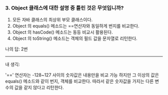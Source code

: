 ### 3. Object 클래스에 대한 설명 중 틀린 것은 무엇입니까?

1. 모든 자바 클래스의 최상위 부모 클래스이다.
2. Object 의 equals() 메소드는 ==연산자와 동일하게 번지를 비교한다.
3. Object 의 hasCode() 메소드는 동등 비교시 활용된다.
4. Object 의 toString() 메소드는 객체의 필드 값을 문자열로 리턴한다.

나의 답: 2번

---
내 생긱:

'==' 연산자는 -128~127 사이의 숫자값은 내용만을 비교 가능 하지만 그 이상의 값은 equals() 메소드와 같이 번지, 객체를 비교한다. 따라서 같은 숫자값을  가지는 다른 변수의 값을 같지 않다고 리턴한다.